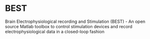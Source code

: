 # BEST
Brain Electrophysiological recording and Stimulation (BEST) - An open source Matlab toolbox to control stimulation devices and record electrophysiological data  in a closed-loop fashion

